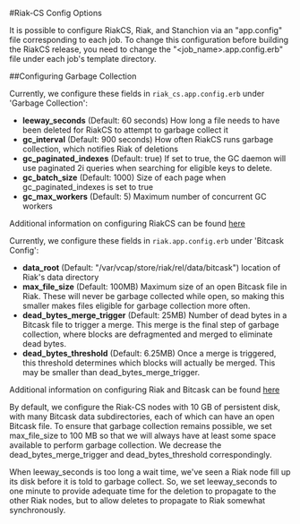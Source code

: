 #Riak-CS Config Options

It is possible to configure RiakCS, Riak, and Stanchion via an "app.config" file corresponding to each job. To change this configuration before building the RiakCS release, you need to change the "<job_name>.app.config.erb" file under each job's template directory.

##Configuring Garbage Collection


Currently, we configure these fields in `riak_cs.app.config.erb` under 'Garbage Collection':

- **leeway_seconds** (Default: 60 seconds) How long a file needs to have been deleted for RiakCS to attempt to garbage collect it
- **gc_interval** (Default: 900 seconds) How often RiakCS runs garbage collection, which notifies Riak of deletions
- **gc_paginated_indexes** (Default: true) If set to true, the GC daemon will use paginated 2i queries when searching for eligible keys to delete.
- **gc_batch_size** (Default: 1000) Size of each page when gc_paginated_indexes is set to true
- **gc_max_workers** (Default: 5) Maximum number of concurrent GC workers




Additional information on configuring RiakCS can be found [here](http://docs.basho.com/riakcs/latest/cookbooks/configuration/Configuring-Riak-CS/#Garbage-Collection-Settings)

Currently, we configure these fields in `riak.app.config.erb` under 'Bitcask Config':

- **data_root** (Default: "/var/vcap/store/riak/rel/data/bitcask") location of Riak's data directory
- **max_file_size** (Default: 100MB) Maximum size of an open Bitcask file in Riak. These will never be garbage collected while open, so making this smaller makes files eligible for garbage collection more often.
- **dead_bytes_merge_trigger** (Default: 25MB) Number of dead bytes in a Bitcask file to trigger a merge. This merge is the final step of garbage collection, where blocks are defragmented and merged to eliminate dead bytes.
- **dead_bytes_threshold** (Default: 6.25MB) Once a merge is triggered, this threshold determines which blocks will actually be merged. This may be smaller than dead_bytes_merge_trigger.

Additional information on configuring Riak and Bitcask can be found [here](http://docs.basho.com/riak/latest/ops/advanced/backends/bitcask/#Configuring-Bitcask)

By default, we configure the Riak-CS nodes with 10 GB of persistent disk, with many Bitcask data subdirectories, each of which can have an open Bitcask file. To ensure that garbage collection remains possible, we set max_file_size to 100 MB so that we will always have at least some space available to perform garbage collection. We decrease the dead_bytes_merge_trigger and dead_bytes_threshold correspondingly.

When leeway_seconds is too long a wait time, we've seen a Riak node fill up its disk before it is told to garbage collect. So, we set leeway_seconds to one minute to provide adequate time for the deletion to propagate to the other Riak nodes, but to allow deletes to propagate to Riak somewhat synchronously.
